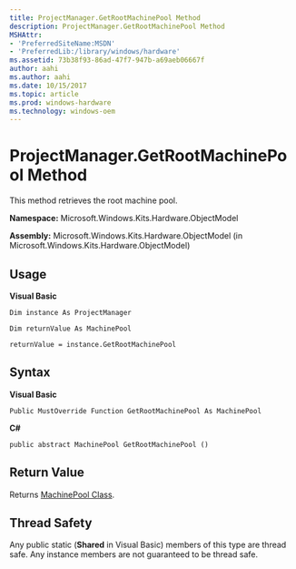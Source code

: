```yaml
---
title: ProjectManager.GetRootMachinePool Method
description: ProjectManager.GetRootMachinePool Method
MSHAttr:
- 'PreferredSiteName:MSDN'
- 'PreferredLib:/library/windows/hardware'
ms.assetid: 73b38f93-86ad-47f7-947b-a69aeb06667f
author: aahi
ms.author: aahi
ms.date: 10/15/2017
ms.topic: article
ms.prod: windows-hardware
ms.technology: windows-oem
---
```


# ProjectManager.GetRootMachinePool Method


This method retrieves the root machine pool.

**Namespace:** Microsoft.Windows.Kits.Hardware.ObjectModel

**Assembly:** Microsoft.Windows.Kits.Hardware.ObjectModel (in Microsoft.Windows.Kits.Hardware.ObjectModel)

## <span id="Usage"></span><span id="usage"></span><span id="USAGE"></span>Usage


**Visual Basic**

`Dim instance As ProjectManager`

`Dim returnValue As MachinePool`

`returnValue = instance.GetRootMachinePool`

## <span id="Syntax"></span><span id="syntax"></span><span id="SYNTAX"></span>Syntax


**Visual Basic**

`Public MustOverride Function GetRootMachinePool As MachinePool`

**C#**

`public abstract MachinePool GetRootMachinePool ()`

## <span id="Return_Value"></span><span id="return_value"></span><span id="RETURN_VALUE"></span>Return Value


Returns [MachinePool Class](machinepool-class.md).

## <span id="Thread_Safety"></span><span id="thread_safety"></span><span id="THREAD_SAFETY"></span>Thread Safety


Any public static (**Shared** in Visual Basic) members of this type are thread safe. Any instance members are not guaranteed to be thread safe.

 

 






